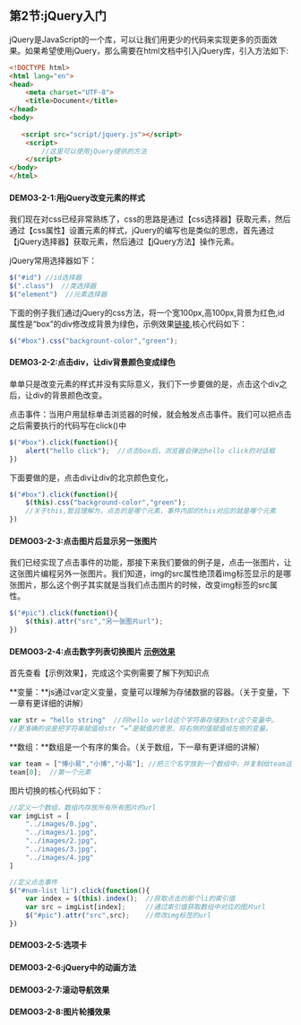## 第2节:jQuery入门
jQuery是JavaScript的一个库，可以让我们用更少的代码来实现更多的页面效果。如果希望使用jQuery，那么需要在html文档中引入jQuery库，引入方法如下:
``` html
<!DOCTYPE html>
<html lang="en">
<head>
    <meta charset="UTF-8">
    <title>Document</title>
</head>
<body>
   
   <script src="script/jquery.js"></script> 
    <script>
        //这里可以使用jQuery提供的方法
    </script>
</body>
</html>
```

#### DEMO3-2-1:用jQuery改变元素的样式

我们现在对css已经非常熟练了，css的思路是通过【css选择器】获取元素，然后通过【css属性】设置元素的样式，jQuery的编写也是类似的思虑，首先通过【jQuery选择器】获取元素，然后通过【jQuery方法】操作元素。

jQuery常用选择器如下：
``` js
$("#id") //id选择器
$(".class")  //类选择器
$("element")  //元素选择器
```

下面的例子我们通过jQuery的css方法，将一个宽100px,高100px,背景为红色,id属性是“box”的div修改成背景为绿色，示例效果[链接](),核心代码如下：
``` js
$("#box").css("backgrount-color","green");
```

#### DEMO3-2-2:点击div，让div背景颜色变成绿色

单单只是改变元素的样式并没有实际意义，我们下一步要做的是，点击这个div之后，让div的背景颜色改变。

点击事件：当用户用鼠标单击浏览器的时候，就会触发点击事件。我们可以把点击之后需要执行的代码写在click()中
``` js
$("#box").click(function(){
    alert("hello click");  //点击box后，浏览器会弹出hello click的对话框
})
```

下面要做的是，点击div让div的北京颜色变化，
``` js
$("#box").click(function(){
    $(this).css("background-color","green");
    //关于this,暂且理解为，点击的是哪个元素，事件内部的this对应的就是哪个元素
})
```



#### DEMO03-2-3:点击图片后显示另一张图片

我们已经实现了点击事件的功能，那接下来我们要做的例子是，点击一张图片，让这张图片编程另外一张图片。我们知道，img的src属性绝顶着img标签显示的是哪张图片，那么这个例子其实就是当我们点击图片的时候，改变img标签的src属性。

``` js
$("#pic").click(function(){
    $(this).attr("src","另一张图片url");
})
```

#### DEMO03-2-4:点击数字列表切换图片 [示例效果]()
首先查看【示例效果】，完成这个实例需要了解下列知识点

**变量：**js通过var定义变量，变量可以理解为存储数据的容器。（关于变量，下一章有更详细的讲解）
``` js
var str = "hello string"  //将hello world这个字符串存储到str这个变量中。
//更准确的说是把字符串赋值给str “=”是赋值的意思，将右侧的值赋值给左侧的变量。
```

**数组：**数组是一个有序的集合。（关于数组，下一章有更详细的讲解）
``` js
var team = ["博小易","小博","小易"]; //把三个名字放到一个数组中，并复制给team这个变量
team[0];  //第一个元素
```

图片切换的核心代码如下：
``` js
//定义一个数组，数组内存放所有所有图片的url
var imgList = [
    "../images/0.jpg",
    "../images/1.jpg",
    "../images/2.jpg",
    "../images/3.jpg",
    "../images/4.jpg"
]

//定义点击事件
$("#num-list li").click(function(){
    var index = $(this).index();  //获取点击的那个li的索引值
    var src = imgList[index];     //通过索引值获取数组中对应的图片url
    $("#pic").attr("src",src);    //修改img标签的url
})
```

#### DEMO03-2-5:选项卡
#### DEMO03-2-6:jQuery中的动画方法
#### DEMO03-2-7:滚动导航效果
#### DEMO03-2-8:图片轮播效果


